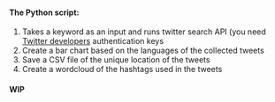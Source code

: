 #### The Python script:
1. Takes a keyword as an input and runs twitter search API (you need [Twitter developers](https://developer.twitter.com/en) authentication keys
2. Create a bar chart based on the languages of the collected tweets
3. Save a CSV file of the unique location of the tweets
4. Create a wordcloud of the hashtags used in the tweets

#### WIP
